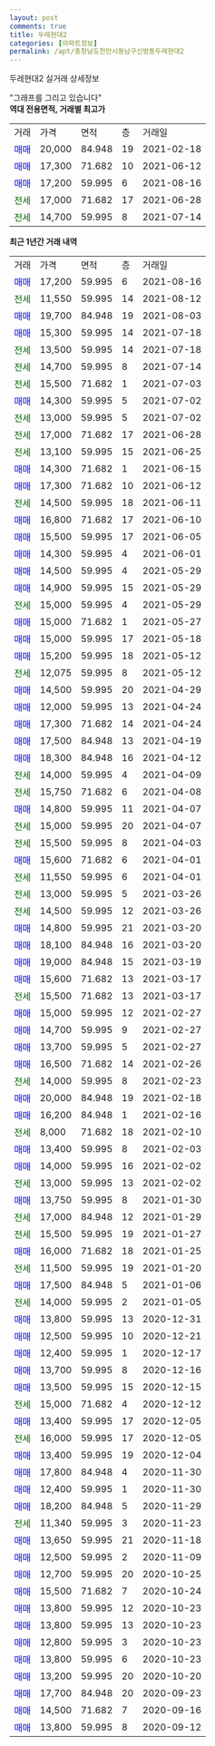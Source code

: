 ```yaml
---
layout: post
comments: true
title: 두레현대2
categories: [아파트정보]
permalink: /apt/충청남도천안시동남구신방동두레현대2
---
```


두레현대2 실거래 상세정보

<script type="text/javascript">
  google.charts.load('current', {'packages':['line', 'corechart']});
  google.charts.setOnLoadCallback(drawChart);

  function drawChart() {
    var data = new google.visualization.DataTable();
    data.addColumn('date', '거래일');
    data.addColumn('number', "매매");
    data.addColumn('number', "전세");
    data.addColumn('number', "전매");

    data.addRows([[new Date(Date.parse("2021-08-16")), 17200, null, null], [new Date(Date.parse("2021-08-12")), null, 11550, null], [new Date(Date.parse("2021-08-03")), 19700, null, null], [new Date(Date.parse("2021-07-18")), 15300, null, null], [new Date(Date.parse("2021-07-18")), null, 13500, null], [new Date(Date.parse("2021-07-14")), null, 14700, null], [new Date(Date.parse("2021-07-03")), null, 15500, null], [new Date(Date.parse("2021-07-02")), 14300, null, null], [new Date(Date.parse("2021-07-02")), null, 13000, null], [new Date(Date.parse("2021-06-28")), null, 17000, null], [new Date(Date.parse("2021-06-25")), null, 13100, null], [new Date(Date.parse("2021-06-15")), 14300, null, null], [new Date(Date.parse("2021-06-12")), 17300, null, null], [new Date(Date.parse("2021-06-11")), null, 14500, null], [new Date(Date.parse("2021-06-10")), 16800, null, null], [new Date(Date.parse("2021-06-05")), 15500, null, null], [new Date(Date.parse("2021-06-01")), 14300, null, null], [new Date(Date.parse("2021-05-29")), 14500, null, null], [new Date(Date.parse("2021-05-29")), 14900, null, null], [new Date(Date.parse("2021-05-29")), null, 15000, null], [new Date(Date.parse("2021-05-27")), 15000, null, null], [new Date(Date.parse("2021-05-18")), 15000, null, null], [new Date(Date.parse("2021-05-12")), 15200, null, null], [new Date(Date.parse("2021-05-12")), null, 12075, null], [new Date(Date.parse("2021-04-29")), 14500, null, null], [new Date(Date.parse("2021-04-24")), 12000, null, null], [new Date(Date.parse("2021-04-24")), 17300, null, null], [new Date(Date.parse("2021-04-19")), 17500, null, null], [new Date(Date.parse("2021-04-12")), 18300, null, null], [new Date(Date.parse("2021-04-09")), null, 14000, null], [new Date(Date.parse("2021-04-08")), null, 15750, null], [new Date(Date.parse("2021-04-07")), 14800, null, null], [new Date(Date.parse("2021-04-07")), null, 15000, null], [new Date(Date.parse("2021-04-03")), null, 15500, null], [new Date(Date.parse("2021-04-01")), 15600, null, null], [new Date(Date.parse("2021-04-01")), null, 11550, null], [new Date(Date.parse("2021-03-26")), null, 13000, null], [new Date(Date.parse("2021-03-26")), null, 14500, null], [new Date(Date.parse("2021-03-20")), 14800, null, null], [new Date(Date.parse("2021-03-20")), 18100, null, null], [new Date(Date.parse("2021-03-19")), 19000, null, null], [new Date(Date.parse("2021-03-17")), 15600, null, null], [new Date(Date.parse("2021-03-17")), null, 15500, null], [new Date(Date.parse("2021-02-27")), 15000, null, null], [new Date(Date.parse("2021-02-27")), 14700, null, null], [new Date(Date.parse("2021-02-27")), 13700, null, null], [new Date(Date.parse("2021-02-26")), 16500, null, null], [new Date(Date.parse("2021-02-23")), null, 14000, null], [new Date(Date.parse("2021-02-18")), 20000, null, null], [new Date(Date.parse("2021-02-16")), 16200, null, null], [new Date(Date.parse("2021-02-10")), null, 8000, null], [new Date(Date.parse("2021-02-03")), 13400, null, null], [new Date(Date.parse("2021-02-02")), 14000, null, null], [new Date(Date.parse("2021-02-02")), null, 13000, null], [new Date(Date.parse("2021-01-30")), 13750, null, null], [new Date(Date.parse("2021-01-29")), null, 17000, null], [new Date(Date.parse("2021-01-27")), null, 15500, null], [new Date(Date.parse("2021-01-25")), 16000, null, null], [new Date(Date.parse("2021-01-20")), null, 11500, null], [new Date(Date.parse("2021-01-06")), 17500, null, null], [new Date(Date.parse("2021-01-05")), null, 14000, null], [new Date(Date.parse("2020-12-31")), 13800, null, null], [new Date(Date.parse("2020-12-21")), 12500, null, null], [new Date(Date.parse("2020-12-17")), 12400, null, null], [new Date(Date.parse("2020-12-16")), 13700, null, null], [new Date(Date.parse("2020-12-15")), 13500, null, null], [new Date(Date.parse("2020-12-12")), null, 15000, null], [new Date(Date.parse("2020-12-05")), 13400, null, null], [new Date(Date.parse("2020-12-05")), null, 16000, null], [new Date(Date.parse("2020-12-04")), 13400, null, null], [new Date(Date.parse("2020-11-30")), 17800, null, null], [new Date(Date.parse("2020-11-30")), 12400, null, null], [new Date(Date.parse("2020-11-29")), 18200, null, null], [new Date(Date.parse("2020-11-23")), null, 11340, null], [new Date(Date.parse("2020-11-18")), 13650, null, null], [new Date(Date.parse("2020-11-09")), 12500, null, null], [new Date(Date.parse("2020-10-25")), 12700, null, null], [new Date(Date.parse("2020-10-24")), 15500, null, null], [new Date(Date.parse("2020-10-23")), 13800, null, null], [new Date(Date.parse("2020-10-23")), 13800, null, null], [new Date(Date.parse("2020-10-23")), 12800, null, null], [new Date(Date.parse("2020-10-23")), 13800, null, null], [new Date(Date.parse("2020-10-20")), 13200, null, null], [new Date(Date.parse("2020-09-23")), 17700, null, null], [new Date(Date.parse("2020-09-16")), 14500, null, null], [new Date(Date.parse("2020-09-12")), 13800, null, null]]);

    var options = {
      hAxis: {
        format: 'yyyy/MM/dd'
      },    
      lineWidth: 0,
      pointsVisible: true,    
      title: '최근 1년간 유형별 실거래가 분포',
      legend: { position: 'bottom' }
    };

    var formatter = new google.visualization.NumberFormat({pattern:'###,###'} );
    formatter.format(data, 1);
    formatter.format(data, 2);
    
    setTimeout(function() {
        var chart = new google.visualization.LineChart(document.getElementById('columnchart_material'));
        chart.draw(data, (options));
        document.getElementById('loading').style.display = 'none';
    }, 200);
  }
</script>


<div id="loading" style="z-index:20; display: block; margin-left: 0px">"그래프를 그리고 있습니다"</div>
<div id="columnchart_material" style="width: 95%; margin-left: 0px; display: block"></div>
<!-- contents start -->
<b>역대 전용면적, 거래별 최고가</b>
<table class="sortable">
    <tr>
      <td>거래</td>
      <td>가격</td>
      <td>면적</td>
      <td>층</td>
      <td>거래일</td>
    </tr>
        <tr>
          <td><a style="color: blue">매매</a></td>
          <td>20,000</td>
          <td>84.948</td>
          <td>19</td>
          <td>2021-02-18</td>
        </tr>            <tr>
          <td><a style="color: blue">매매</a></td>
          <td>17,300</td>
          <td>71.682</td>
          <td>10</td>
          <td>2021-06-12</td>
        </tr>            <tr>
          <td><a style="color: blue">매매</a></td>
          <td>17,200</td>
          <td>59.995</td>
          <td>6</td>
          <td>2021-08-16</td>
        </tr>        
        <tr>
              <td><a style="color: darkgreen">전세</a></td>
              <td>17,000</td>
              <td>71.682</td>
              <td>17</td>
              <td>2021-06-28</td>
            </tr>            <tr>
              <td><a style="color: darkgreen">전세</a></td>
              <td>14,700</td>
              <td>59.995</td>
              <td>8</td>
              <td>2021-07-14</td>
            </tr>        
    
</table>

<b>최근 1년간 거래 내역</b>

<table class="sortable">
    <tr>
      <td>거래</td>
      <td>가격</td>
      <td>면적</td>
      <td>층</td>
      <td>거래일</td>
    </tr>
    <tr>
      <td><a style="color: blue">매매</a></td>
      <td>17,200</td>
      <td>59.995</td>
      <td>6</td>
      <td>2021-08-16</td>
    </tr>          <tr>
      <td><a style="color: darkgreen">전세</a></td>
      <td>11,550</td>
      <td>59.995</td>
      <td>14</td>
      <td>2021-08-12</td>
    </tr>          <tr>
      <td><a style="color: blue">매매</a></td>
      <td>19,700</td>
      <td>84.948</td>
      <td>19</td>
      <td>2021-08-03</td>
    </tr>          <tr>
      <td><a style="color: blue">매매</a></td>
      <td>15,300</td>
      <td>59.995</td>
      <td>14</td>
      <td>2021-07-18</td>
    </tr>          <tr>
      <td><a style="color: darkgreen">전세</a></td>
      <td>13,500</td>
      <td>59.995</td>
      <td>14</td>
      <td>2021-07-18</td>
    </tr>          <tr>
      <td><a style="color: darkgreen">전세</a></td>
      <td>14,700</td>
      <td>59.995</td>
      <td>8</td>
      <td>2021-07-14</td>
    </tr>          <tr>
      <td><a style="color: darkgreen">전세</a></td>
      <td>15,500</td>
      <td>71.682</td>
      <td>1</td>
      <td>2021-07-03</td>
    </tr>          <tr>
      <td><a style="color: blue">매매</a></td>
      <td>14,300</td>
      <td>59.995</td>
      <td>5</td>
      <td>2021-07-02</td>
    </tr>          <tr>
      <td><a style="color: darkgreen">전세</a></td>
      <td>13,000</td>
      <td>59.995</td>
      <td>5</td>
      <td>2021-07-02</td>
    </tr>          <tr>
      <td><a style="color: darkgreen">전세</a></td>
      <td>17,000</td>
      <td>71.682</td>
      <td>17</td>
      <td>2021-06-28</td>
    </tr>          <tr>
      <td><a style="color: darkgreen">전세</a></td>
      <td>13,100</td>
      <td>59.995</td>
      <td>15</td>
      <td>2021-06-25</td>
    </tr>          <tr>
      <td><a style="color: blue">매매</a></td>
      <td>14,300</td>
      <td>71.682</td>
      <td>1</td>
      <td>2021-06-15</td>
    </tr>          <tr>
      <td><a style="color: blue">매매</a></td>
      <td>17,300</td>
      <td>71.682</td>
      <td>10</td>
      <td>2021-06-12</td>
    </tr>          <tr>
      <td><a style="color: darkgreen">전세</a></td>
      <td>14,500</td>
      <td>59.995</td>
      <td>18</td>
      <td>2021-06-11</td>
    </tr>          <tr>
      <td><a style="color: blue">매매</a></td>
      <td>16,800</td>
      <td>71.682</td>
      <td>17</td>
      <td>2021-06-10</td>
    </tr>          <tr>
      <td><a style="color: blue">매매</a></td>
      <td>15,500</td>
      <td>59.995</td>
      <td>17</td>
      <td>2021-06-05</td>
    </tr>          <tr>
      <td><a style="color: blue">매매</a></td>
      <td>14,300</td>
      <td>59.995</td>
      <td>4</td>
      <td>2021-06-01</td>
    </tr>          <tr>
      <td><a style="color: blue">매매</a></td>
      <td>14,500</td>
      <td>59.995</td>
      <td>4</td>
      <td>2021-05-29</td>
    </tr>          <tr>
      <td><a style="color: blue">매매</a></td>
      <td>14,900</td>
      <td>59.995</td>
      <td>15</td>
      <td>2021-05-29</td>
    </tr>          <tr>
      <td><a style="color: darkgreen">전세</a></td>
      <td>15,000</td>
      <td>59.995</td>
      <td>4</td>
      <td>2021-05-29</td>
    </tr>          <tr>
      <td><a style="color: blue">매매</a></td>
      <td>15,000</td>
      <td>71.682</td>
      <td>1</td>
      <td>2021-05-27</td>
    </tr>          <tr>
      <td><a style="color: blue">매매</a></td>
      <td>15,000</td>
      <td>59.995</td>
      <td>17</td>
      <td>2021-05-18</td>
    </tr>          <tr>
      <td><a style="color: blue">매매</a></td>
      <td>15,200</td>
      <td>59.995</td>
      <td>18</td>
      <td>2021-05-12</td>
    </tr>          <tr>
      <td><a style="color: darkgreen">전세</a></td>
      <td>12,075</td>
      <td>59.995</td>
      <td>8</td>
      <td>2021-05-12</td>
    </tr>          <tr>
      <td><a style="color: blue">매매</a></td>
      <td>14,500</td>
      <td>59.995</td>
      <td>20</td>
      <td>2021-04-29</td>
    </tr>          <tr>
      <td><a style="color: blue">매매</a></td>
      <td>12,000</td>
      <td>59.995</td>
      <td>13</td>
      <td>2021-04-24</td>
    </tr>          <tr>
      <td><a style="color: blue">매매</a></td>
      <td>17,300</td>
      <td>71.682</td>
      <td>14</td>
      <td>2021-04-24</td>
    </tr>          <tr>
      <td><a style="color: blue">매매</a></td>
      <td>17,500</td>
      <td>84.948</td>
      <td>13</td>
      <td>2021-04-19</td>
    </tr>          <tr>
      <td><a style="color: blue">매매</a></td>
      <td>18,300</td>
      <td>84.948</td>
      <td>16</td>
      <td>2021-04-12</td>
    </tr>          <tr>
      <td><a style="color: darkgreen">전세</a></td>
      <td>14,000</td>
      <td>59.995</td>
      <td>4</td>
      <td>2021-04-09</td>
    </tr>          <tr>
      <td><a style="color: darkgreen">전세</a></td>
      <td>15,750</td>
      <td>71.682</td>
      <td>6</td>
      <td>2021-04-08</td>
    </tr>          <tr>
      <td><a style="color: blue">매매</a></td>
      <td>14,800</td>
      <td>59.995</td>
      <td>11</td>
      <td>2021-04-07</td>
    </tr>          <tr>
      <td><a style="color: darkgreen">전세</a></td>
      <td>15,000</td>
      <td>59.995</td>
      <td>20</td>
      <td>2021-04-07</td>
    </tr>          <tr>
      <td><a style="color: darkgreen">전세</a></td>
      <td>15,500</td>
      <td>59.995</td>
      <td>8</td>
      <td>2021-04-03</td>
    </tr>          <tr>
      <td><a style="color: blue">매매</a></td>
      <td>15,600</td>
      <td>71.682</td>
      <td>6</td>
      <td>2021-04-01</td>
    </tr>          <tr>
      <td><a style="color: darkgreen">전세</a></td>
      <td>11,550</td>
      <td>59.995</td>
      <td>6</td>
      <td>2021-04-01</td>
    </tr>          <tr>
      <td><a style="color: darkgreen">전세</a></td>
      <td>13,000</td>
      <td>59.995</td>
      <td>5</td>
      <td>2021-03-26</td>
    </tr>          <tr>
      <td><a style="color: darkgreen">전세</a></td>
      <td>14,500</td>
      <td>59.995</td>
      <td>12</td>
      <td>2021-03-26</td>
    </tr>          <tr>
      <td><a style="color: blue">매매</a></td>
      <td>14,800</td>
      <td>59.995</td>
      <td>21</td>
      <td>2021-03-20</td>
    </tr>          <tr>
      <td><a style="color: blue">매매</a></td>
      <td>18,100</td>
      <td>84.948</td>
      <td>16</td>
      <td>2021-03-20</td>
    </tr>          <tr>
      <td><a style="color: blue">매매</a></td>
      <td>19,000</td>
      <td>84.948</td>
      <td>15</td>
      <td>2021-03-19</td>
    </tr>          <tr>
      <td><a style="color: blue">매매</a></td>
      <td>15,600</td>
      <td>71.682</td>
      <td>13</td>
      <td>2021-03-17</td>
    </tr>          <tr>
      <td><a style="color: darkgreen">전세</a></td>
      <td>15,500</td>
      <td>71.682</td>
      <td>13</td>
      <td>2021-03-17</td>
    </tr>          <tr>
      <td><a style="color: blue">매매</a></td>
      <td>15,000</td>
      <td>59.995</td>
      <td>12</td>
      <td>2021-02-27</td>
    </tr>          <tr>
      <td><a style="color: blue">매매</a></td>
      <td>14,700</td>
      <td>59.995</td>
      <td>9</td>
      <td>2021-02-27</td>
    </tr>          <tr>
      <td><a style="color: blue">매매</a></td>
      <td>13,700</td>
      <td>59.995</td>
      <td>5</td>
      <td>2021-02-27</td>
    </tr>          <tr>
      <td><a style="color: blue">매매</a></td>
      <td>16,500</td>
      <td>71.682</td>
      <td>14</td>
      <td>2021-02-26</td>
    </tr>          <tr>
      <td><a style="color: darkgreen">전세</a></td>
      <td>14,000</td>
      <td>59.995</td>
      <td>8</td>
      <td>2021-02-23</td>
    </tr>          <tr>
      <td><a style="color: blue">매매</a></td>
      <td>20,000</td>
      <td>84.948</td>
      <td>19</td>
      <td>2021-02-18</td>
    </tr>          <tr>
      <td><a style="color: blue">매매</a></td>
      <td>16,200</td>
      <td>84.948</td>
      <td>1</td>
      <td>2021-02-16</td>
    </tr>          <tr>
      <td><a style="color: darkgreen">전세</a></td>
      <td>8,000</td>
      <td>71.682</td>
      <td>18</td>
      <td>2021-02-10</td>
    </tr>          <tr>
      <td><a style="color: blue">매매</a></td>
      <td>13,400</td>
      <td>59.995</td>
      <td>8</td>
      <td>2021-02-03</td>
    </tr>          <tr>
      <td><a style="color: blue">매매</a></td>
      <td>14,000</td>
      <td>59.995</td>
      <td>16</td>
      <td>2021-02-02</td>
    </tr>          <tr>
      <td><a style="color: darkgreen">전세</a></td>
      <td>13,000</td>
      <td>59.995</td>
      <td>13</td>
      <td>2021-02-02</td>
    </tr>          <tr>
      <td><a style="color: blue">매매</a></td>
      <td>13,750</td>
      <td>59.995</td>
      <td>8</td>
      <td>2021-01-30</td>
    </tr>          <tr>
      <td><a style="color: darkgreen">전세</a></td>
      <td>17,000</td>
      <td>84.948</td>
      <td>12</td>
      <td>2021-01-29</td>
    </tr>          <tr>
      <td><a style="color: darkgreen">전세</a></td>
      <td>15,500</td>
      <td>59.995</td>
      <td>19</td>
      <td>2021-01-27</td>
    </tr>          <tr>
      <td><a style="color: blue">매매</a></td>
      <td>16,000</td>
      <td>71.682</td>
      <td>18</td>
      <td>2021-01-25</td>
    </tr>          <tr>
      <td><a style="color: darkgreen">전세</a></td>
      <td>11,500</td>
      <td>59.995</td>
      <td>19</td>
      <td>2021-01-20</td>
    </tr>          <tr>
      <td><a style="color: blue">매매</a></td>
      <td>17,500</td>
      <td>84.948</td>
      <td>5</td>
      <td>2021-01-06</td>
    </tr>          <tr>
      <td><a style="color: darkgreen">전세</a></td>
      <td>14,000</td>
      <td>59.995</td>
      <td>2</td>
      <td>2021-01-05</td>
    </tr>          <tr>
      <td><a style="color: blue">매매</a></td>
      <td>13,800</td>
      <td>59.995</td>
      <td>13</td>
      <td>2020-12-31</td>
    </tr>          <tr>
      <td><a style="color: blue">매매</a></td>
      <td>12,500</td>
      <td>59.995</td>
      <td>10</td>
      <td>2020-12-21</td>
    </tr>          <tr>
      <td><a style="color: blue">매매</a></td>
      <td>12,400</td>
      <td>59.995</td>
      <td>1</td>
      <td>2020-12-17</td>
    </tr>          <tr>
      <td><a style="color: blue">매매</a></td>
      <td>13,700</td>
      <td>59.995</td>
      <td>8</td>
      <td>2020-12-16</td>
    </tr>          <tr>
      <td><a style="color: blue">매매</a></td>
      <td>13,500</td>
      <td>59.995</td>
      <td>15</td>
      <td>2020-12-15</td>
    </tr>          <tr>
      <td><a style="color: darkgreen">전세</a></td>
      <td>15,000</td>
      <td>71.682</td>
      <td>4</td>
      <td>2020-12-12</td>
    </tr>          <tr>
      <td><a style="color: blue">매매</a></td>
      <td>13,400</td>
      <td>59.995</td>
      <td>17</td>
      <td>2020-12-05</td>
    </tr>          <tr>
      <td><a style="color: darkgreen">전세</a></td>
      <td>16,000</td>
      <td>59.995</td>
      <td>17</td>
      <td>2020-12-05</td>
    </tr>          <tr>
      <td><a style="color: blue">매매</a></td>
      <td>13,400</td>
      <td>59.995</td>
      <td>19</td>
      <td>2020-12-04</td>
    </tr>          <tr>
      <td><a style="color: blue">매매</a></td>
      <td>17,800</td>
      <td>84.948</td>
      <td>4</td>
      <td>2020-11-30</td>
    </tr>          <tr>
      <td><a style="color: blue">매매</a></td>
      <td>12,400</td>
      <td>59.995</td>
      <td>1</td>
      <td>2020-11-30</td>
    </tr>          <tr>
      <td><a style="color: blue">매매</a></td>
      <td>18,200</td>
      <td>84.948</td>
      <td>5</td>
      <td>2020-11-29</td>
    </tr>          <tr>
      <td><a style="color: darkgreen">전세</a></td>
      <td>11,340</td>
      <td>59.995</td>
      <td>3</td>
      <td>2020-11-23</td>
    </tr>          <tr>
      <td><a style="color: blue">매매</a></td>
      <td>13,650</td>
      <td>59.995</td>
      <td>21</td>
      <td>2020-11-18</td>
    </tr>          <tr>
      <td><a style="color: blue">매매</a></td>
      <td>12,500</td>
      <td>59.995</td>
      <td>2</td>
      <td>2020-11-09</td>
    </tr>          <tr>
      <td><a style="color: blue">매매</a></td>
      <td>12,700</td>
      <td>59.995</td>
      <td>20</td>
      <td>2020-10-25</td>
    </tr>          <tr>
      <td><a style="color: blue">매매</a></td>
      <td>15,500</td>
      <td>71.682</td>
      <td>7</td>
      <td>2020-10-24</td>
    </tr>          <tr>
      <td><a style="color: blue">매매</a></td>
      <td>13,800</td>
      <td>59.995</td>
      <td>12</td>
      <td>2020-10-23</td>
    </tr>          <tr>
      <td><a style="color: blue">매매</a></td>
      <td>13,800</td>
      <td>59.995</td>
      <td>13</td>
      <td>2020-10-23</td>
    </tr>          <tr>
      <td><a style="color: blue">매매</a></td>
      <td>12,800</td>
      <td>59.995</td>
      <td>3</td>
      <td>2020-10-23</td>
    </tr>          <tr>
      <td><a style="color: blue">매매</a></td>
      <td>13,800</td>
      <td>59.995</td>
      <td>6</td>
      <td>2020-10-23</td>
    </tr>          <tr>
      <td><a style="color: blue">매매</a></td>
      <td>13,200</td>
      <td>59.995</td>
      <td>20</td>
      <td>2020-10-20</td>
    </tr>          <tr>
      <td><a style="color: blue">매매</a></td>
      <td>17,700</td>
      <td>84.948</td>
      <td>20</td>
      <td>2020-09-23</td>
    </tr>          <tr>
      <td><a style="color: blue">매매</a></td>
      <td>14,500</td>
      <td>71.682</td>
      <td>7</td>
      <td>2020-09-16</td>
    </tr>          <tr>
      <td><a style="color: blue">매매</a></td>
      <td>13,800</td>
      <td>59.995</td>
      <td>8</td>
      <td>2020-09-12</td>
    </tr>      </table>
<!-- contents end -->    

